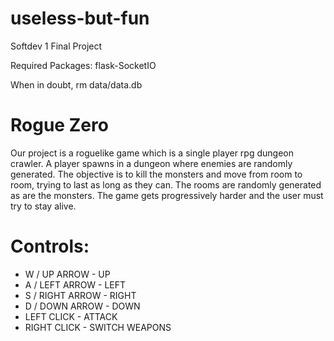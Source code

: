 # useless-but-fun
Softdev 1 Final Project

Required Packages: flask-SocketIO

When in doubt, rm data/data.db

# Rogue Zero

Our project is a roguelike game which is a single player rpg dungeon crawler.  A player spawns in a dungeon where enemies are randomly generated.  The objective is to kill the monsters and move from room to room, trying to last as long as they can. The rooms are randomly generated as are the monsters. The game gets progressively harder and the user must try to stay alive.

# Controls: 
+ W / UP ARROW - UP
+ A / LEFT ARROW - LEFT
+ S / RIGHT ARROW - RIGHT
+ D / DOWN ARROW - DOWN
+ LEFT CLICK - ATTACK
+ RIGHT CLICK - SWITCH WEAPONS
